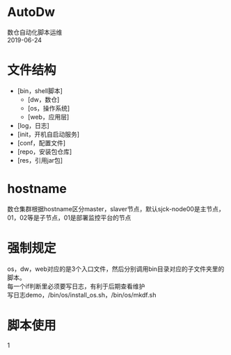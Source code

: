 # AutoDw
数仓自动化脚本运维      
2019-06-24  

# 文件结构
+ [bin，shell脚本]
    + [dw，数仓]
    + [os，操作系统]
    + [web，应用层]
+ [log，日志]
+ [init，开机自启动服务]
+ [conf，配置文件]
+ [repo，安装包仓库]
+ [res，引用jar包]

# hostname
数仓集群根据hostname区分master，slaver节点，默认sjck-node00是主节点，01，02等是子节点，01是部署监控平台的节点

# 强制规定
os，dw，web对应的是3个入口文件，然后分别调用bin目录对应的子文件夹里的脚本。  
每一个if判断里必须要写日志，有利于后期查看维护   
写日志demo，/bin/os/install_os.sh，/bin/os/mkdf.sh
 
# 脚本使用
1


